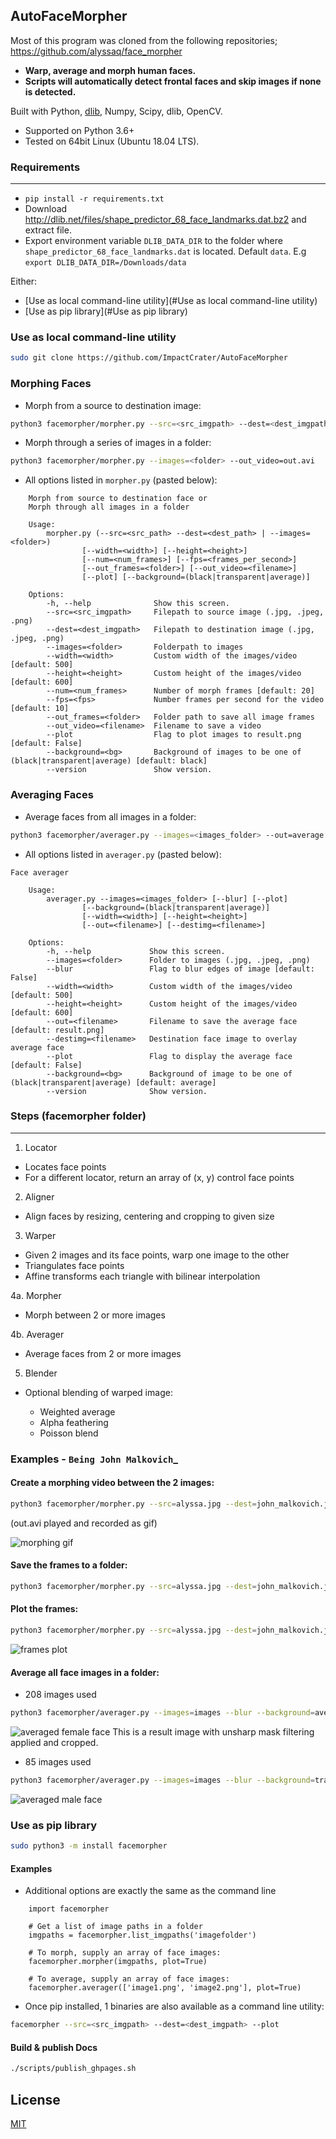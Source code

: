 ## AutoFaceMorpher

Most of this program was cloned from the following repositories;
https://github.com/alyssaq/face_morpher
- **Warp, average and morph human faces.**
- **Scripts will automatically detect frontal faces and skip images if none is detected.**

Built with Python, [dlib][], Numpy, Scipy, dlib, OpenCV.

- Supported on Python 3.6+
- Tested on 64bit Linux (Ubuntu 18.04 LTS).

### Requirements
--------------
-  ``pip install -r requirements.txt``
- Download http://dlib.net/files/shape_predictor_68_face_landmarks.dat.bz2 and extract file.
- Export environment variable ``DLIB_DATA_DIR`` to the folder where ``shape_predictor_68_face_landmarks.dat`` is located. Default ``data``. E.g ``export DLIB_DATA_DIR=/Downloads/data``

Either:

- [Use as local command-line utility](#Use as local command-line utility)
- [Use as pip library](#Use as pip library)

### Use as local command-line utility
```bash
sudo git clone https://github.com/ImpactCrater/AutoFaceMorpher
```

### Morphing Faces

- Morph from a source to destination image:
```bash
python3 facemorpher/morpher.py --src=<src_imgpath> --dest=<dest_imgpath> --plot
```

- Morph through a series of images in a folder:
```bash
python3 facemorpher/morpher.py --images=<folder> --out_video=out.avi
```

- All options listed in ``morpher.py`` (pasted below):
```
    Morph from source to destination face or
    Morph through all images in a folder

    Usage:
        morpher.py (--src=<src_path> --dest=<dest_path> | --images=<folder>)
                [--width=<width>] [--height=<height>]
                [--num=<num_frames>] [--fps=<frames_per_second>]
                [--out_frames=<folder>] [--out_video=<filename>]
                [--plot] [--background=(black|transparent|average)]

    Options:
        -h, --help              Show this screen.
        --src=<src_imgpath>     Filepath to source image (.jpg, .jpeg, .png)
        --dest=<dest_imgpath>   Filepath to destination image (.jpg, .jpeg, .png)
        --images=<folder>       Folderpath to images
        --width=<width>         Custom width of the images/video [default: 500]
        --height=<height>       Custom height of the images/video [default: 600]
        --num=<num_frames>      Number of morph frames [default: 20]
        --fps=<fps>             Number frames per second for the video [default: 10]
        --out_frames=<folder>   Folder path to save all image frames
        --out_video=<filename>  Filename to save a video
        --plot                  Flag to plot images to result.png [default: False]
        --background=<bg>       Background of images to be one of (black|transparent|average) [default: black]
        --version               Show version.
```

### Averaging Faces

- Average faces from all images in a folder:
```bash
python3 facemorpher/averager.py --images=<images_folder> --out=average.png
```

- All options listed in ``averager.py`` (pasted below):
```
Face averager

    Usage:
        averager.py --images=<images_folder> [--blur] [--plot]
                [--background=(black|transparent|average)]
                [--width=<width>] [--height=<height>]
                [--out=<filename>] [--destimg=<filename>]

    Options:
        -h, --help             Show this screen.
        --images=<folder>      Folder to images (.jpg, .jpeg, .png)
        --blur                 Flag to blur edges of image [default: False]
        --width=<width>        Custom width of the images/video [default: 500]
        --height=<height>      Custom height of the images/video [default: 600]
        --out=<filename>       Filename to save the average face [default: result.png]
        --destimg=<filename>   Destination face image to overlay average face
        --plot                 Flag to display the average face [default: False]
        --background=<bg>      Background of image to be one of (black|transparent|average) [default: average]
        --version              Show version.
```

### Steps (facemorpher folder)
--------------------------

1. Locator

-  Locates face points
-  For a different locator, return an array of (x, y) control face points

2. Aligner

-  Align faces by resizing, centering and cropping to given size

3. Warper

-  Given 2 images and its face points, warp one image to the other
-  Triangulates face points
-  Affine transforms each triangle with bilinear interpolation

4a. Morpher

-  Morph between 2 or more images

4b. Averager

-  Average faces from 2 or more images

5. Blender

- Optional blending of warped image:

    - Weighted average
    - Alpha feathering
    - Poisson blend

### Examples - `Being John Malkovich`_

#### Create a morphing video between the 2 images:
```bash
python3 facemorpher/morpher.py --src=alyssa.jpg --dest=john_malkovich.jpg --out_video=out.avi
```

(out.avi played and recorded as gif)

![morphing gif](https://raw.githubusercontent.com/ImpactCrater/AutoFaceMorpher/dlib/examples/being_john_malvokich.gif)

#### Save the frames to a folder:
```bash
python3 facemorpher/morpher.py --src=alyssa.jpg --dest=john_malkovich.jpg --out_frames=out_folder --num=30
```

#### Plot the frames:
```bash
python3 facemorpher/morpher.py --src=alyssa.jpg --dest=john_malkovich.jpg --num=12 --plot
```
![frames plot](https://raw.githubusercontent.com/ImpactCrater/AutoFaceMorpher/dlib/examples/plot.png)

#### Average all face images in a folder:

- 208 images used
```bash
python3 facemorpher/averager.py --images=images --blur --background=average --width=1200 --height=1200
```

![averaged female face](https://raw.githubusercontent.com/ImpactCrater/AutoFaceMorpher/dlib/examples/result-adjusted.png)
   This is a result image with unsharp mask filtering applied and cropped.
   
- 85 images used
```bash
python3 facemorpher/averager.py --images=images --blur --background=transparent --width=220 --height=250
```

![averaged male face](https://raw.githubusercontent.com/ImpactCrater/AutoFaceMorpher/dlib/examples/average_faces.png)

### Use as pip library
```bash
sudo python3 -m install facemorpher
```

#### Examples

- Additional options are exactly the same as the command line
```
    import facemorpher

    # Get a list of image paths in a folder
    imgpaths = facemorpher.list_imgpaths('imagefolder')

    # To morph, supply an array of face images:
    facemorpher.morpher(imgpaths, plot=True)

    # To average, supply an array of face images:
    facemorpher.averager(['image1.png', 'image2.png'], plot=True)
```

- Once pip installed, 1 binaries are also available as a command line utility:
```bash
facemorpher --src=<src_imgpath> --dest=<dest_imgpath> --plot
```

#### Build & publish Docs
```bash
./scripts/publish_ghpages.sh
```

License
-------
[MIT][]

[MIT]:http://alyssaq.github.io/mit-license
[OpenCV]:http://opencv.org
[Homebrew]:https://brew.sh
[source]:https://github.com/opencv/opencv
[dlib]:http://dlib.net
